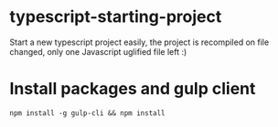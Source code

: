 # typescript-starting-project

Start a new typescript project easily, the project is recompiled on file changed,  only one Javascript uglified file left :)

# Install packages and gulp client
``
npm install -g gulp-cli && npm install
``